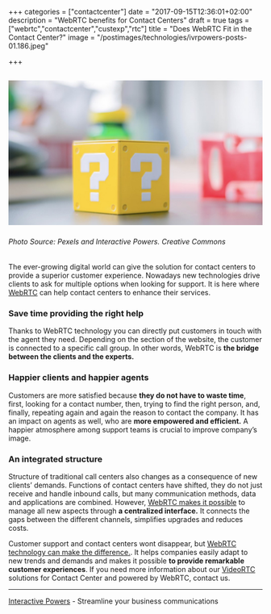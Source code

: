 +++
categories = ["contactcenter"]
date = "2017-09-15T12:36:01+02:00"
description = "WebRTC benefits for Contact Centers"
draft = true
tags = ["webrtc","contactcenter","custexp","rtc"]
title = "Does WebRTC Fit in the Contact Center?"
image = "/postimages/technologies/ivrpowers-posts-01.186.jpeg"

+++

![question](/postimages/technologies/ivrpowers-posts-01.186.jpeg)
------------
###### Photo Source: Pexels and Interactive Powers. Creative Commons
 
The ever-growing digital world can give the solution for contact centers to provide a superior customer experience. Nowadays new technologies drive clients to ask for multiple options when looking for support. It is here where [WebRTC](http://blog.ivrpowers.com/post/technologies/what-is-webrtc/) can help contact centers to enhance their services.
 
### Save time providing the right help
 
Thanks to WebRTC technology you can directly put customers in touch with the agent they need. Depending on the section of the website, the customer is connected to a specific call group. In other words, WebRTC is **the bridge between the clients and the experts.**
 
### Happier clients and happier agents
 
Customers are more satisfied because **they do not have to waste time**, first, looking for a contact number, then, trying to find the right person, and, finally, repeating again and again the reason to contact the company. It has an impact on agents as well, who are **more empowered and efficient.** A happier atmosphere among support teams is crucial to improve company’s image.

### An integrated structure
 
Structure of traditional call centers also changes as a consequence of new clients’ demands. Functions of contact centers have shifted, they do not just receive and handle inbound calls, but many communication methods, data and applications are combined. However, [WebRTC makes it possible](http://blog.ivrpowers.com/post/marketing/webrtc-system-benefits/ ) to manage all new aspects through **a centralized interface.** It connects the gaps between the different channels, simplifies upgrades and reduces costs.
 
Customer support and contact centers wont disappear, but [WebRTC technology can make the difference.](http://blog.ivrpowers.com/post/trends/time-add-webcall-button-contact-center/). It helps companies easily adapt to new trends and demands and makes it possible **to provide remarkable customer experiences**. If you need more information about our [VideoRTC](http://blog.ivrpowers.com/post/products/video-rtc/) solutions for Contact Center and powered by WebRTC, contact us.

---
[Interactive Powers](http://www.ivrpowers.com/ ) - Streamline your business communications



